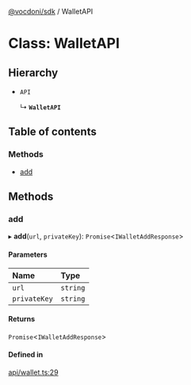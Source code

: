 [@vocdoni/sdk](/sdk) / WalletAPI

# Class: WalletAPI

## Hierarchy

- `API`

  ↳ **`WalletAPI`**

## Table of contents

### Methods

- [add](WalletAPI#add)

## Methods

### add

▸ **add**(`url`, `privateKey`): `Promise`\<`IWalletAddResponse`\>

#### Parameters

| Name | Type |
| :------ | :------ |
| `url` | `string` |
| `privateKey` | `string` |

#### Returns

`Promise`\<`IWalletAddResponse`\>

#### Defined in

[api/wallet.ts:29](https://github.com/vocdoni/vocdoni-sdk/blob/9c64446/src/api/wallet.ts#L29)
